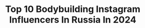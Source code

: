 ---
title: Top 10 Bodybuilding Instagram Influencers In Russia In 2024
description: >-
  Find top bodybuilding Instagram influencers in Russia in 2024. Most popular hashtags: #bodybuilding #motivation #fitness #body.
platform: Instagram
hits: 88
text_top: Analyze the most popular Instagram profiles on inBeat.
text_bottom: Our database holds 88 Instagram influencers like this in Russia for you to work with.
profiles:
  - username: "korableva.10_ifbb_pro"
    fullname: >-
      Анастасия Кораблева
    bio: >-
      Women’s bodybuilding ifbb PRO 🥇România muscle fest 🏋🏽‍♂️powerlifting 🙋🏼‍♀️ personal/online coach PROntenko team USA 🇺🇸 Сотрудничество ➡️ direct
    location: "Russia"
    followers: 8074
    engagement: 846
    commentsToLikes: 0.061055
    id: ck9hbtethid5c0j789ua4u54z
    verified: false
    hashtags: "#femalemuscleworld, #motivation, #ifbbpro, #sport"
  - username: "anastasia.motorina"
    fullname: >-
      Anastasia Motorina
    bio: >-
      Russian fitness model. Born July 15, 1975. Natural bodybuilding.
    location: "Russia"
    followers: 133767
    engagement: 511
    commentsToLikes: 0.018047
    id: ck5ckforkwrre0i11j6mkr9gm
    verified: false
    hashtags: "#anastasiamotorina, #bodybuilding, #fitnessmodel, #gym"
  - username: "anastezi.cute"
    fullname: >-
      Anastezi.cute
    bio: >-
      Фитнес-тренер с харизмой🔥Мск ‼️качаю свой🧠и твою🍑 🏋🏻‍♂️персональные/онлайн тренировки и питание 📚B.Weider College of fitness & bodybuilding 👀YouTube⬇️
    location: "Russia"
    followers: 47387
    engagement: 276
    commentsToLikes: 0.039344
    id: ck8szh72iofjl0j78vrrazml9
    verified: false
    hashtags: "#doberman, #tigerclubmoscow, #fitnessbikini, #ford"
  - username: "andreishark_"
    fullname: >-
      Andrei Shark_
    bio: >-
      💥Vegan athlete & coach 💪🏼PAF Armwrestling Overall Champion 🏋️‍♀️Bench Press champion 🏆Top 3 Arnold Classic, World and Europa Classic bodybuilding 👇🏻
    location: "Russia"
    followers: 31723
    engagement: 170
    commentsToLikes: 0.047264
    id: ck14kywqqs0v80i19vl23qsi8
    verified: false
    hashtags: ""
  - username: "begunova_nastya"
    fullname: >-
      Анастасия Бегунова
    bio: >-
      МСМК по Т/А🏋️‍♀️КМС BODYBUILDING🏆Рекордсмен.Чемпион🇷🇺Мама💪 WEIGHTLIFTING/BODYFITNES👙 ТРЕНЕР🧘‍♀️ @kolizeyfit СПОРТСМЕН🏆@detka_fit @kolizeyfit
    location: "Russia"
    followers: 31519
    engagement: 104
    commentsToLikes: 0.026294
    id: ck9wf0oh3mr510j78virno9k5
    verified: false
    hashtags: "#russia, #bodybuilding, #moscow, #weightliftinggirl"
  - username: "bellator_arena_sports"
    fullname: >-
      Тренажерный Зал Bellator
    bio: >-
      ⠀ 🏋🏻‍♂️ Bodybuilding ⚒ CrossFit 💪🏼 Armwrestling 🥩 SportPit ⠀ ⠀ 🔥 Парилка ⠀ ⏰ 08:00➖00:00 📆 Без Выходных
    location: "Russia"
    followers: 13742
    engagement: 938
    commentsToLikes: 0.773262
    id: ck5pvkbjziaya0i11heek6eji
    verified: false
    hashtags: "#ufc242, #khabibtime, #khabibnurmagomedov, #ufc"
  - username: "los_strong90"
    fullname: >-
      Евгений Лось 💎⛏️
    bio: >-
      🔝all natural #calisthenics 💯 🏆#Guinness World Record Holder 🔴YouTube 2.7🍋 💪 Программы тренировок в директ📄 🔥🚒#firefighter
    location: "Russia"
    followers: 201633
    engagement: 572
    commentsToLikes: 0.012410
    id: ck6u788ock1gm0j71almefgp8
    verified: false
    hashtags: "#sea, #physics, #pullups, #mode"
  - username: "sonyatemnikova"
    fullname: >-
      Sofia Temnikova💙
    bio: >-
      • Автоблогер • Сотрудничество - temnikova.promo@gmail.com • live - @sonyatemnikova_live
    location: "Russia"
    followers: 1148506
    engagement: 344
    commentsToLikes: 0.009165
    id: ck0w68n2z7e200i198tgv2k8j
    verified: false
    hashtags: "#g63, #carsofinstagram, #sun, #girls"
  - username: "yaki_ifbbpro"
    fullname: >-
      VLADIMIR YAKOVLEV
    bio: >-
      @scitecnutrition @aerofit_professional @master_of_gains 🥦 @yaki_nutrition_plan 🥩 @yaki_coach @realsteel_official VLOG на YouTube
    location: "Russia"
    followers: 102530
    engagement: 285
    commentsToLikes: 0.023132
    id: ck14jobv8ld5b0i199r7o3u65
    verified: false
    hashtags: "#bodybuilding, #workout, #gains, #shredded"
  - username: "timursabirovr"
    fullname: >-
      Timur Sabirov
    bio: >-
      President UzFBF @uzbekistanfitnessfederation Founder @proform_fitness @generation_iron_centralasia @generationiron_uzbekistan_gym @muskulim_glyukomin
    location: "Russia"
    followers: 90227
    engagement: 121
    commentsToLikes: 0.046355
    id: ckap3kz6b3g1w0i78i5kihliv
    verified: false
    hashtags: "#kazahstan, #muskulim, #fitness, #russia"
---